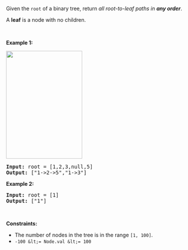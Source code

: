 Given the `` root `` of a binary tree, return _all root-to-leaf paths in __any order___.

A __leaf__ is a node with no children.

&nbsp;

__Example 1:__

<img alt="" src="https://assets.leetcode.com/uploads/2021/03/12/paths-tree.jpg" style="width: 207px; height: 293px;"/>

<pre>
<strong>Input:</strong> root = [1,2,3,null,5]
<strong>Output:</strong> ["1-&gt;2-&gt;5","1-&gt;3"]
</pre>

__Example 2:__

<pre>
<strong>Input:</strong> root = [1]
<strong>Output:</strong> ["1"]
</pre>

&nbsp;

__Constraints:__

*   The number of nodes in the tree is in the range `` [1, 100] ``.
*   `` -100 &lt;= Node.val &lt;= 100 ``